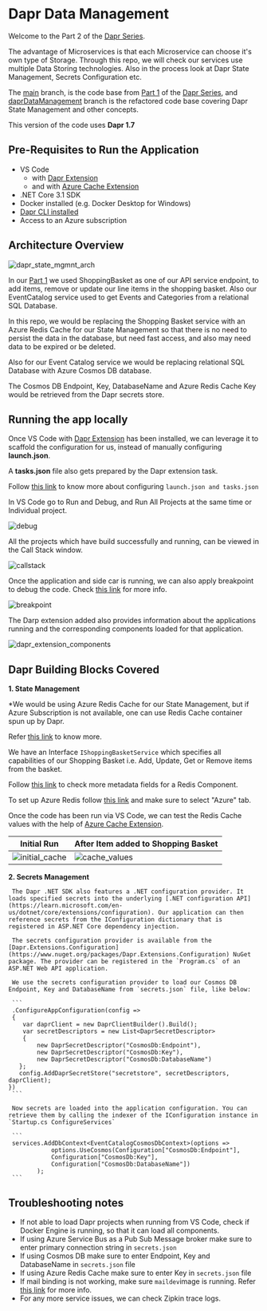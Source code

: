 # Dapr Data Management

  Welcome to the Part 2 of the [Dapr Series](https://github.com/SiddyHub/Dapr/tree/eshop_daprized).
  
  The advantage of Microservices is that each Microservice can choose it's own type of Storage. Through this repo, we will check our services use multiple Data Storing technologies.
  Also in the process look at Dapr State Management, Secrets Configuration etc.

  The [main](https://github.com/SiddyHub/DaprDataManagement) branch, is the code base from [Part 1](https://github.com/SiddyHub/Dapr/tree/eshop_daprized) of the [Dapr Series](https://github.com/SiddyHub/Dapr/tree/eshop_daprized),
and [daprDataManagement](https://github.com/SiddyHub/DaprDataManagement/tree/daprDataManagement) branch is the refactored code base covering Dapr State Management and other concepts.

This version of the code uses **Dapr 1.7**

## Pre-Requisites to Run the Application

- VS Code
  - with [Dapr Extension](https://docs.dapr.io/developing-applications/ides/vscode/vscode-dapr-extension/)
  - and with [Azure Cache Extension](https://marketplace.visualstudio.com/items?itemName=ms-azurecache.vscode-azurecache)
- .NET Core 3.1 SDK
- Docker installed (e.g. Docker Desktop for Windows)
- [Dapr CLI installed](https://docs.dapr.io/getting-started/install-dapr-cli/)
- Access to an Azure subscription

## Architecture Overview

![dapr_state_mgmnt_arch](https://user-images.githubusercontent.com/84964657/191175832-7ce251c3-af91-4ef0-baeb-6006ddab2e31.png)

In our [Part 1](https://github.com/SiddyHub/Dapr/tree/eshop_daprized) we used  ShoppingBasket as one of our API service endpoint, to add items, remove or update our line items in the shopping basket.
Also our EventCatalog service used to get Events and Categories from a relational SQL Database.

In this repo, we would be replacing the Shopping Basket service with an Azure Redis Cache for our State Management so that there is no need to persist the data in the database, but need fast access, and also may need data to be expired or be deleted.

Also for our Event Catalog service we would be replacing relational SQL Database with Azure Cosmos DB database.

The Cosmos DB Endpoint, Key, DatabaseName and Azure Redis Cache Key would be retrieved from the Dapr secrets store.

## Running the app locally   

   Once VS Code with [Dapr Extension](https://docs.dapr.io/developing-applications/ides/vscode/vscode-dapr-extension/) has been installed, we can leverage it to scaffold the configuration for us, instead of manually configuring **launch.json**.

   A **tasks.json** file also gets prepared by the Dapr extension task.

   Follow [this link](https://docs.dapr.io/developing-applications/ides/vscode/vscode-how-to-debug-multiple-dapr-apps/#prerequisites) to know more about configuring `launch.json and tasks.json`

   In VS Code go to Run and Debug, and Run All Projects at the same time or Individual project.

 ![debug](https://user-images.githubusercontent.com/84964657/190982955-b0a69850-4795-444a-aaf3-e2d6120dc1b2.jpg)
 
  All the projects which have build successfully and running, can be viewed in the Call Stack window.

![callstack](https://user-images.githubusercontent.com/84964657/190982330-5724fbae-2caa-49ec-a87a-db425db661c5.jpg)

   Once the application and side car is running, we can also apply breakpoint to debug the code. Check [this link](https://code.visualstudio.com/docs/editor/debugging#_breakpoints) for more info.

   ![breakpoint](https://user-images.githubusercontent.com/84964657/191080455-2aa1a8f9-a051-410b-9a42-617184b5ee39.jpg)

   The Darp extension added also provides information about the applications running and the corresponding components loaded for that application.

   ![dapr_extension_components](https://user-images.githubusercontent.com/84964657/190985678-5b7d24c8-095d-43e5-86fe-0002a5d985ee.png)

## Dapr Building Blocks Covered

**1. State Management**
   
   *We would be using Azure Redis Cache for our State Management, but if Azure Subscription is not available, one can use Redis Cache container spun up by Dapr.

   Refer [this link](https://docs.dapr.io/developing-applications/building-blocks/state-management/state-management-overview/) to know more.

   We have an Interface `IShoppingBasketService` which specifies all capabilities of our Shopping Basket i.e. Add, Update, Get or Remove items from the basket.
   
   Follow [this link](https://docs.dapr.io/reference/components-reference/supported-state-stores/setup-redis/#component-format) to check more metadata fields for a Redis Component.

   To set up Azure Redis follow [this link](https://docs.dapr.io/reference/components-reference/supported-state-stores/setup-redis/#setup-redis) and make sure to select "Azure" tab.

   Once the code has been run via VS Code, we can test the Redis Cache values with the help of [Azure Cache Extension](https://marketplace.visualstudio.com/items?itemName=ms-azurecache.vscode-azurecache).

   |Initial Run|After Item added to Shopping Basket|
   |-----------|-----------------------------------|
   |![initial_cache](https://user-images.githubusercontent.com/84964657/191172204-d28d2616-8a55-4d8d-87ac-e700ac86a38b.jpg)|  ![cache_values](https://user-images.githubusercontent.com/84964657/191172284-c7d755d1-ca03-4616-9910-6c9278509528.jpg)|

**2. Secrets Management**

     The Dapr .NET SDK also features a .NET configuration provider. It loads specified secrets into the underlying [.NET configuration API](https://learn.microsoft.com/en-us/dotnet/core/extensions/configuration). Our application can then reference secrets from the IConfiguration dictionary that is registered in ASP.NET Core dependency injection.

     The secrets configuration provider is available from the [Dapr.Extensions.Configuration](https://www.nuget.org/packages/Dapr.Extensions.Configuration) NuGet package. The provider can be registered in the `Program.cs` of an ASP.NET Web API application.

     We use the secrets configuration provider to load our Cosmos DB Endpoint, Key and DatabaseName from `secrets.json` file, like below:

     ```
     .ConfigureAppConfiguration(config => 
     {
        var daprClient = new DaprClientBuilder().Build();                  
        var secretDescriptors = new List<DaprSecretDescriptor>
        {
            new DaprSecretDescriptor("CosmosDb:Endpoint"),
            new DaprSecretDescriptor("CosmosDb:Key"),
            new DaprSecretDescriptor("CosmosDb:DatabaseName")
       };
       config.AddDaprSecretStore("secretstore", secretDescriptors, daprClient);
    })
     ```

     Now secrets are loaded into the application configuration. You can retrieve them by calling the indexer of the IConfiguration instance in `Startup.cs ConfigureServices`

     ```
     services.AddDbContext<EventCatalogCosmosDbContext>(options =>
                options.UseCosmos(Configuration["CosmosDb:Endpoint"],
                Configuration["CosmosDb:Key"],
                Configuration["CosmosDb:DatabaseName"])
            );
     ```

## Troubleshooting notes

- If not able to load Dapr projects when running from VS Code, check if Docker Engine is running, so that it can load all components.
- If using Azure Service Bus as a Pub Sub Message broker make sure to enter primary connection string in `secrets.json`
- If using Cosmos DB make sure to enter Endpoint, Key and DatabaseName in `secrets.json` file
- If using Azure Redis Cache make sure to enter Key in `secrets.json` file
- If mail binding is not working, make sure `maildev`image is running. Refer [this link](https://github.com/maildev/maildev) for more info.
- For any more service issues, we can check Zipkin trace logs.
